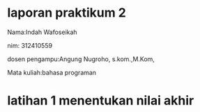# laporan praktikum 2
Nama:Indah Wafoseikah

nim: 312410559

dosen pengampu:Angung Nugroho, s.kom.,M.Kom,

Mata kuliah:bahasa programan

# latihan 1 menentukan nilai akhir
